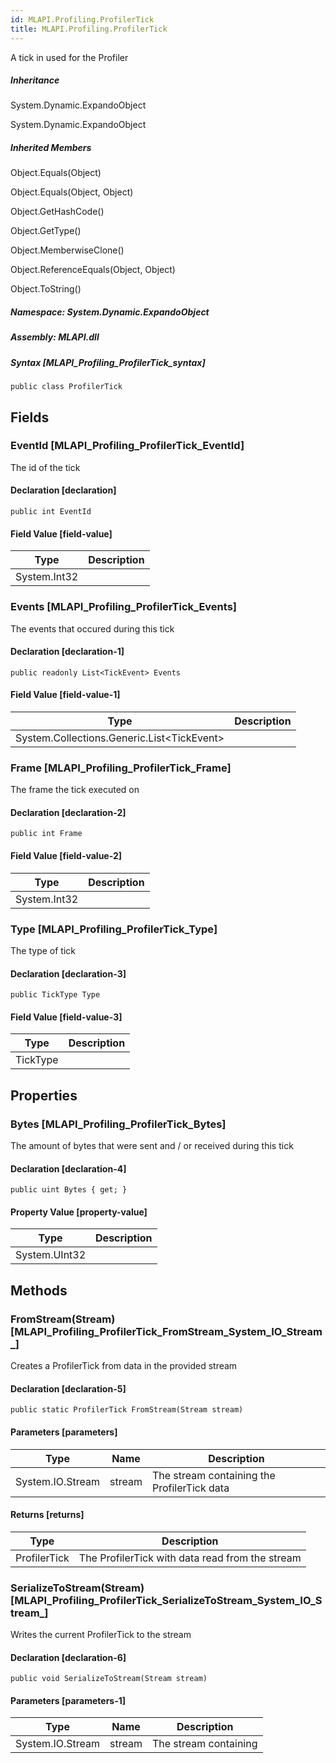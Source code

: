 ```yaml
---  
id: MLAPI.Profiling.ProfilerTick  
title: MLAPI.Profiling.ProfilerTick  
---
```


<div class="markdown level0 summary" markdown="1">

A tick in used for the Profiler

</div>

<div class="markdown level0 conceptual" markdown="1">

</div>

<div class="inheritance" markdown="1">

##### Inheritance

<div class="level0" markdown="1">

System.Dynamic.ExpandoObject

</div>

<div class="level1" markdown="1">

System.Dynamic.ExpandoObject

</div>

</div>

<div class="inheritedMembers" markdown="1">

##### Inherited Members

<div markdown="1">

Object.Equals(Object)

</div>

<div markdown="1">

Object.Equals(Object, Object)

</div>

<div markdown="1">

Object.GetHashCode()

</div>

<div markdown="1">

Object.GetType()

</div>

<div markdown="1">

Object.MemberwiseClone()

</div>

<div markdown="1">

Object.ReferenceEquals(Object, Object)

</div>

<div markdown="1">

Object.ToString()

</div>

</div>

##### **Namespace**: System.Dynamic.ExpandoObject

##### **Assembly**: MLAPI.dll

##### Syntax [MLAPI_Profiling_ProfilerTick_syntax]

    public class ProfilerTick

## Fields

### EventId [MLAPI_Profiling_ProfilerTick_EventId]

<div class="markdown level1 summary" markdown="1">

The id of the tick

</div>

<div class="markdown level1 conceptual" markdown="1">

</div>

#### Declaration [declaration]

    public int EventId

#### Field Value [field-value]

| Type         | Description |
|--------------|-------------|
| System.Int32 |             |

### Events [MLAPI_Profiling_ProfilerTick_Events]

<div class="markdown level1 summary" markdown="1">

The events that occured during this tick

</div>

<div class="markdown level1 conceptual" markdown="1">

</div>

#### Declaration [declaration-1]

    public readonly List<TickEvent> Events

#### Field Value [field-value-1]

| Type                                         | Description |
|----------------------------------------------|-------------|
| System.Collections.Generic.List\<TickEvent\> |             |

### Frame [MLAPI_Profiling_ProfilerTick_Frame]

<div class="markdown level1 summary" markdown="1">

The frame the tick executed on

</div>

<div class="markdown level1 conceptual" markdown="1">

</div>

#### Declaration [declaration-2]

    public int Frame

#### Field Value [field-value-2]

| Type         | Description |
|--------------|-------------|
| System.Int32 |             |

### Type [MLAPI_Profiling_ProfilerTick_Type]

<div class="markdown level1 summary" markdown="1">

The type of tick

</div>

<div class="markdown level1 conceptual" markdown="1">

</div>

#### Declaration [declaration-3]

    public TickType Type

#### Field Value [field-value-3]

| Type     | Description |
|----------|-------------|
| TickType |             |

## Properties 

### Bytes [MLAPI_Profiling_ProfilerTick_Bytes]

<div class="markdown level1 summary" markdown="1">

The amount of bytes that were sent and / or received during this tick

</div>

<div class="markdown level1 conceptual" markdown="1">

</div>

#### Declaration [declaration-4]

    public uint Bytes { get; }

#### Property Value [property-value]

| Type          | Description |
|---------------|-------------|
| System.UInt32 |             |

## Methods 

### FromStream(Stream) [MLAPI_Profiling_ProfilerTick_FromStream_System_IO_Stream_]

<div class="markdown level1 summary" markdown="1">

Creates a ProfilerTick from data in the provided stream

</div>

<div class="markdown level1 conceptual" markdown="1">

</div>

#### Declaration [declaration-5]

    public static ProfilerTick FromStream(Stream stream)

#### Parameters [parameters]

| Type             | Name   | Description                                 |
|------------------|--------|---------------------------------------------|
| System.IO.Stream | stream | The stream containing the ProfilerTick data |

#### Returns [returns]

| Type         | Description                                     |
|--------------|-------------------------------------------------|
| ProfilerTick | The ProfilerTick with data read from the stream |

### SerializeToStream(Stream) [MLAPI_Profiling_ProfilerTick_SerializeToStream_System_IO_Stream_]

<div class="markdown level1 summary" markdown="1">

Writes the current ProfilerTick to the stream

</div>

<div class="markdown level1 conceptual" markdown="1">

</div>

#### Declaration [declaration-6]

    public void SerializeToStream(Stream stream)

#### Parameters [parameters-1]

| Type             | Name   | Description           |
|------------------|--------|-----------------------|
| System.IO.Stream | stream | The stream containing |
